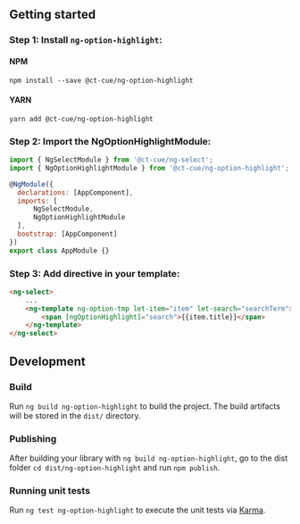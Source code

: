 ## Getting started
### Step 1: Install `ng-option-highlight`:

#### NPM
```shell
npm install --save @ct-cue/ng-option-highlight
```
#### YARN
```shell
yarn add @ct-cue/ng-option-highlight
```
### Step 2: Import the NgOptionHighlightModule:
```js
import { NgSelectModule } from '@ct-cue/ng-select';
import { NgOptionHighlightModule } from '@ct-cue/ng-option-highlight';

@NgModule({
  declarations: [AppComponent],
  imports: [
      NgSelectModule,
      NgOptionHighlightModule
  ],
  bootstrap: [AppComponent]
})
export class AppModule {}
```

### Step 3: Add directive in your template:

```html
<ng-select>
    ...
    <ng-template ng-option-tmp let-item="item" let-search="searchTerm">
        <span [ngOptionHighlight]="search">{{item.title}}</span>
    </ng-template>
</ng-select>
```


## Development

### Build

Run `ng build ng-option-highlight` to build the project. The build artifacts will be stored in the `dist/` directory.

### Publishing

After building your library with `ng build ng-option-highlight`, go to the dist folder `cd dist/ng-option-highlight` and run `npm publish`.

### Running unit tests

Run `ng test ng-option-highlight` to execute the unit tests via [Karma](https://karma-runner.github.io).
